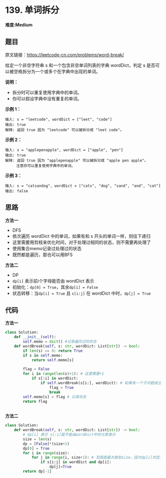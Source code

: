 # 139. 单词拆分
**难度:Medium**
## 题目
原文链接：https://leetcode-cn.com/problems/word-break/

给定一个非空字符串 s 和一个包含非空单词列表的字典 wordDict，判定 s 是否可以被空格拆分为一个或多个在字典中出现的单词。

**说明：**
* 拆分时可以重复使用字典中的单词。
* 你可以假设字典中没有重复的单词。

**示例 1：**
```
输入: s = "leetcode", wordDict = ["leet", "code"]
输出: true
解释: 返回 true 因为 "leetcode" 可以被拆分成 "leet code"。
```
**示例 2：**
```
输入: s = "applepenapple", wordDict = ["apple", "pen"]
输出: true
解释: 返回 true 因为 "applepenapple" 可以被拆分成 "apple pen apple"。
     注意你可以重复使用字典中的单词。
```
**示例 3：**
```
输入: s = "catsandog", wordDict = ["cats", "dog", "sand", "and", "cat"]
输出: false
```

## 思路
**方法一**
* DFS
* 依次遍历 wordDict 中的单词，如果有和 s 开头的单词一样，则往下递归
* 这里需要用剪枝来优化时间，对于处理过相同的状态，则不需要再处理了
* 使用集合memo记录过处理过的状态
* 既然都是遍历，那也可以用BFS

**方法二**
* DP
* `dp[i]` 表示前i个字母能否由 wordDict 表示
* 初始化：`dp[0] = True`，其余`dp[i] = False`
* 状态转移：当`dp[i] = True` 且 `s[i:j]` 在 wordDict 中时，`dp[j] = True`
    
## 代码
**方法一**
```python
class Solution:
    def __init__(self):
        self.memo = dict() #记录遍历过的状态
    def wordBreak(self, s: str, wordDict: List[str]) -> bool:
        if len(s) == 0: return True 
        if s in self.memo:
            return self.memo[s]
        
        flag = False
        for i in range(len(s)+1): # 这里需要+1
            if s[:i] in wordDict:
                if self.wordBreak(s[i:], wordDict): # 如果有一个子问题成立，即可
                    flag = True
                    break
        self.memo[s] = flag # 记录状态
        return flag
        
```
**方法二**
```python
class Solution:
    def wordBreak(self, s: str, wordDict: List[str]) -> bool:
        # dp[i] 表示 s[:i]能不能由wordDict中的元素表示
        size = len(s)
        dp = [False]*(size+1)
        dp[0] = True
        for i in range(size):
            for j in range(i, size+1): # 范围是最大取到size，因为dp[i]的定义。
                if s[i:j] in wordDict and dp[i]:
                    dp[j]=True
        return dp[-1]
```
